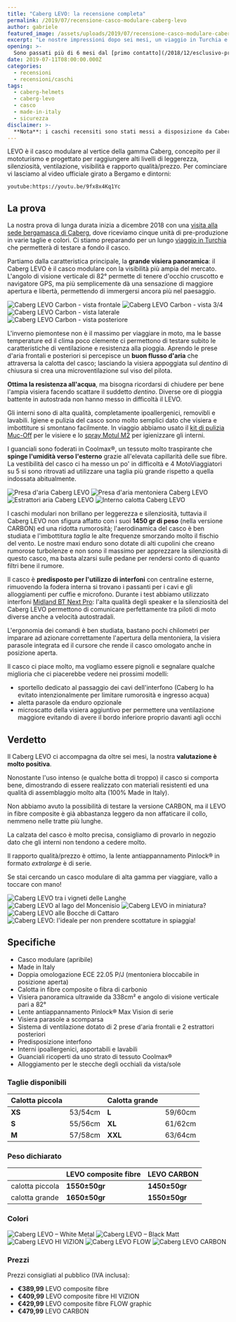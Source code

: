 ```yaml
---
title: "Caberg LEVO: la recensione completa"
permalink: /2019/07/recensione-casco-modulare-caberg-levo
author: gabriele
featured_image: /assets/uploads/2019/07/recensione-casco-modulare-caberg-levo/galleries/girola/ORG_DSC02315.jpg
excerpt: "Le nostre impressioni dopo sei mesi, un viaggio in Turchia e decine di migliaia di km totali"
opening: >-
  Sono passati più di 6 mesi dal [primo contatto](/2018/12/esclusivo-primo-contatto-con-il-casco-caberg-levo) con il casco Caberg LEVO, lo abbiamo messo alla prova durante un [viaggio in Turchia](/categoria/viaggi/turchia) da 5500km in 18 giorni e durante tutte le uscite del 2019: finalmente siamo pronti a raccontarvi come va!
date: 2019-07-11T08:00:00.000Z
categories:
  - recensioni
  - recensioni/caschi
tags:
  - caberg-helmets
  - caberg-levo
  - casco
  - made-in-italy
  - sicurezza
disclaimer: >-
  **Nota**: i caschi recensiti sono stati messi a disposizione da Caberg Helmets gratuitamente.
---
```


LEVO è il casco modulare al vertice della gamma Caberg, concepito per il mototurismo e progettato per raggiungere alti livelli di leggerezza, silenziosità, ventilazione, visibilità e rapporto qualità/prezzo. Per cominciare vi lasciamo al video ufficiale girato a Bergamo e dintorni:

`youtube:https://youtu.be/9fx8x4Kq1Yc`

## La prova

La nostra prova di lunga durata inizia a dicembre 2018 con una [visita alla sede bergamasca di Caberg](/2018/12/esclusivo-primo-contatto-con-il-casco-caberg-levo), dove riceviamo cinque unità di pre-produzione in varie taglie e colori. Ci stiamo preparando per un lungo [viaggio in Turchia](/tag/turchia-in-moto) che permetterà di testare a fondo il casco.

Partiamo dalla caratteristica principale, la **grande visiera panoramica**: il Caberg LEVO è il casco modulare con la visibilità più ampia del mercato. L'angolo di visione verticale di 82° permette di tenere d'occhio cruscotto e navigatore GPS, ma più semplicemente dà una sensazione di maggiore apertura e libertà, permettendo di immergersi ancora più nel paesaggio.

![Caberg LEVO Carbon - vista frontale](/assets/uploads/2019/07/recensione-casco-modulare-caberg-levo/galleries/carbon/Levo-Carbon-front.jpg)
![Caberg LEVO Carbon - vista 3/4](/assets/uploads/2019/07/recensione-casco-modulare-caberg-levo/galleries/carbon/Levo-Carbon-3-4.jpg)
![Caberg LEVO Carbon - vista laterale](/assets/uploads/2019/07/recensione-casco-modulare-caberg-levo/galleries/carbon/Levo-Carbon-profile.jpg)
![Caberg LEVO Carbon - vista posteriore](/assets/uploads/2019/07/recensione-casco-modulare-caberg-levo/galleries/carbon/Levo-Carbon-rear.jpg)

L'inverno piemontese non è il massimo per viaggiare in moto, ma le basse temperature ed il clima poco clemente ci permettono di testare subito le caratteristiche di ventilazione e resistenza alla pioggia. Aprendo le prese d'aria frontali e posteriori si percepisce un **buon flusso d'aria** che attraversa la calotta del casco; lasciando la visiera appoggiata sul _dentino_ di chiusura si crea una microventilazione sul viso del pilota.

**Ottima la resistenza all'acqua**, ma bisogna ricordarsi di chiudere per bene l'ampia visiera facendo scattare il suddetto _dentino_. Diverse ore di pioggia battente in autostrada non hanno messo in difficoltà il LEVO.

Gli interni sono di alta qualità, completamente ipoallergenici, removibli e lavabili. Igiene e pulizia del casco sono molto semplici dato che visiera e imbottiture si smontano facilmente. In viaggio abbiamo usato il [kit di pulizia Muc-Off](https://amzn.to/2G25C8Q) per le visiere e lo [spray Motul M2](https://amzn.to/2YH7Ph7) per igienizzare gli interni.

I guanciali sono foderati in Coolmax®, un tessuto molto traspirante che **spinge l'umidità verso l'esterno** grazie all'elevata capillarità delle sue fibre. La vestibilità del casco ci ha messo un po' in difficoltà e 4 MotoViaggiatori su 5 si sono ritrovati ad utilizzare una taglia più grande rispetto a quella indossata abitualmente.

![Presa d'aria Caberg LEVO](/assets/uploads/2019/07/recensione-casco-modulare-caberg-levo/galleries/aerazione/IMG_3890.jpg "Presa d'aria principale sulla calotta del Caberg LEVO")
![Presa d'aria mentoniera Caberg LEVO](/assets/uploads/2019/07/recensione-casco-modulare-caberg-levo/galleries/aerazione/IMG_3886.jpg "Presa d'aria sulla mentoniera del Caberg LEVO, notare il dentino di chiusura della visiera")
![Estrattori aria Caberg LEVO](/assets/uploads/2019/07/recensione-casco-modulare-caberg-levo/galleries/aerazione/IMG_3892.jpg "Due estrattori posteriori lasciano fuoriuscire l'aria calda dal Caberg LEVO")
![Interno calotta Caberg LEVO](/assets/uploads/2019/07/recensione-casco-modulare-caberg-levo/galleries/aerazione/IMG_3882.jpg "Smontando gli interni si possono vedere i canali per la circolazione dell'aria e la predisposizione per l'interfono")

I caschi modulari non brillano per leggerezza e silenziosità, tuttavia il Caberg LEVO non sfigura affatto con i suoi **1450 gr di peso** (nella versione CARBON) ed una ridotta rumorosità; l'aerodinamica del casco è ben studiata e l'imbottitura _taglia_ le alte frequenze smorzando molto il fischio del vento. Le nostre maxi enduro sono dotate di alti cupolini che creano rumorose turbolenze e non sono il massimo per apprezzare la silenziosità di questo casco, ma basta alzarsi sulle pedane per rendersi conto di quanto filtri bene il rumore.

Il casco è **predisposto per l'utilizzo di interfoni** con centraline esterne, rimuovendo la fodera interna si trovano i passanti per i cavi e gli alloggiamenti per cuffie e microfono. Durante i test abbiamo utilizzato interfoni [Midland BT Next Pro](https://amzn.to/2YLHfDG): l'alta qualità degli speaker e la silenziosità del Caberg LEVO permettono di comunicare perfettamente tra piloti di moto diverse anche a velocità autostradali.

L'ergonomia dei comandi è ben studiata, bastano pochi chilometri per imparare ad azionare correttamente l'apertura della mentoniera, la visiera parasole integrata ed il cursore che rende il casco omologato anche in posizione aperta.

Il casco ci piace molto, ma vogliamo essere pignoli e segnalare qualche miglioria che ci piacerebbe vedere nei prossimi modelli:

- sportello dedicato al passaggio dei cavi dell'interfono (Caberg lo ha evitato intenzionalmente per limitare rumorosità e ingresso acqua)
- aletta parasole da enduro opzionale
- microscatto della visiera aggiuntivo per permettere una ventilazione maggiore evitando di avere il bordo inferiore proprio davanti agli occhi

## Verdetto

Il Caberg LEVO ci accompagna da oltre sei mesi, la nostra **valutazione è molto positiva**.

Nonostante l'uso intenso (e qualche botta di troppo) il casco si comporta bene, dimostrando di essere realizzato con materiali resistenti ed una qualità di assemblaggio molto alta (100% Made in Italy).

Non abbiamo avuto la possibilità di testare la versione CARBON, ma il LEVO in fibre composite è già abbastanza leggero da non affaticare il collo, nemmeno nelle tratte più lunghe.

La calzata del casco è molto precisa, consigliamo di provarlo in negozio dato che gli interni non tendono a cedere molto.

Il rapporto qualità/prezzo è ottimo, la lente antiappannamento Pinlock® in formato _extralarge_ è di serie.

Se stai cercando un casco modulare di alta gamma per viaggiare, vallo a toccare con mano!

![Caberg LEVO tra i vigneti delle Langhe](/assets/uploads/2019/07/recensione-casco-modulare-caberg-levo/galleries/girola/IMG_3639.jpg)
![Caberg LEVO al lago del Moncenisio](/assets/uploads/2019/07/recensione-casco-modulare-caberg-levo/galleries/girola/IMG_3693.jpg)
![Caberg LEVO in miniatura?](/assets/uploads/2019/07/recensione-casco-modulare-caberg-levo/galleries/girola/DSC00830.jpg)
![Caberg LEVO alle Bocche di Cattaro](/assets/uploads/2019/07/recensione-casco-modulare-caberg-levo/galleries/girola/ORG_DSC01351.jpg)
![Caberg LEVO: l'ideale per non prendere scottature in spiaggia!](/assets/uploads/2019/07/recensione-casco-modulare-caberg-levo/galleries/girola/ORG_DSC02315.jpg)

## Specifiche

- Casco modulare (apribile)
- Made in Italy
- Doppia omologazione ECE 22.05 P/J (mentoniera bloccabile in posizione aperta)
- Calotta in fibre composite o fibra di carbonio
- Visiera panoramica ultrawide da 338cm² e angolo di visione verticale pari a 82°
- Lente antiappannamento Pinlock® Max Vision di serie
- Visiera parasole a scomparsa
- Sistema di ventilazione dotato di 2 prese d'aria frontali e 2 estrattori posteriori
- Predisposizione interfono
- Interni ipoallergenici, asportabili e lavabili
- Guanciali ricoperti da uno strato di tessuto Coolmax®
- Alloggiamento per le stecche degli occhiali da vista/sole

### Taglie disponibili

| Calotta piccola |         | Calotta grande |         |
| --------------- | ------- | -------------- | ------- |
| **XS**          | 53/54cm | **L**          | 59/60cm |
| **S**           | 55/56cm | **XL**         | 61/62cm |
| **M**           | 57/58cm | **XXL**        | 63/64cm |

### Peso dichiarato

|                 | LEVO composite fibre | LEVO CARBON   |
| --------------- | -------------------- | ------------- |
| calotta piccola | **1550±50gr**        | **1450±50gr** |
| calotta grande  | **1650±50gr**        | **1550±50gr** |

### Colori

![Caberg LEVO – White Metal](/assets/uploads/2018/12/esclusivo-primo-contatto-con-il-casco-caberg-levo/galleries/Caberg-Levo-White-Metal-1.jpg "Caberg LEVO – White Metal")
![Caberg LEVO – Black Matt](/assets/uploads/2018/12/esclusivo-primo-contatto-con-il-casco-caberg-levo/galleries/Caberg-Levo-Black-Matt.jpg "Caberg LEVO – Black Matt")
![Caberg LEVO HI VIZION](/assets/uploads/2018/12/esclusivo-primo-contatto-con-il-casco-caberg-levo/galleries/Caberg-Levo-HI-VIZION.jpg "Caberg LEVO HI VIZION")
![Caberg LEVO FLOW](/assets/uploads/2018/12/esclusivo-primo-contatto-con-il-casco-caberg-levo/galleries/Caberg-Levo-FLOW.jpg "Caberg LEVO FLOW")
![Caberg LEVO CARBON](/assets/uploads/2018/12/esclusivo-primo-contatto-con-il-casco-caberg-levo/galleries/Caberg-Levo-CARBON.jpg "Caberg LEVO CARBON")

### Prezzi

Prezzi consigliati al pubblico (IVA inclusa):

- **€389,99** LEVO composite fibre
- **€409,99** LEVO composite fibre HI VIZION
- **€429,99** LEVO composite fibre FLOW graphic
- **€479,99** LEVO CARBON
